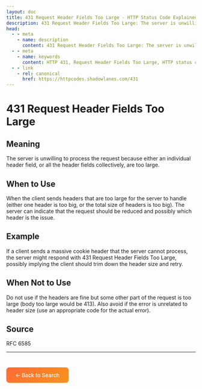 ```yaml
---
layout: doc
title: 431 Request Header Fields Too Large - HTTP Status Code Explained
description: 431 Request Header Fields Too Large: The server is unwilling to process the request because either an individual header field, or all the header fields collectively, are too lar...
head:
  - - meta
    - name: description
      content: 431 Request Header Fields Too Large: The server is unwilling to process the request because either an individual header field, or all the header fields collectively, are too lar...
  - - meta
    - name: keywords
      content: HTTP 431, Request Header Fields Too Large, HTTP status code, REST API, web development
  - - link
    - rel: canonical
      href: https://httpcodes.shadowlanes.com/431
---
```


<script setup>
const structuredData = {
  "@context": "https://schema.org",
  "@type": "TechArticle",
  "headline": "431 Request Header Fields Too Large - HTTP Status Code",
  "description": "The server is unwilling to process the request because either an individual header field, or all the header fields collectively, are too large.",
  "url": "https://httpcodes.shadowlanes.com/431",
  "keywords": "HTTP 431, Request Header Fields Too Large, HTTP status code",
  "articleBody": "The server is unwilling to process the request because either an individual header field, or all the header fields collectively, are too large. When the client sends headers that are too large for the server to handle (either one header is too big, or the total size of headers is too big). The server can indicate that the request should be reduced and possibly which header is the issue.",
  "publisher": {
    "@type": "Organization",
    "name": "HTTP Codes Explainer"
  }
}
</script>

<script type="application/ld+json" v-html="JSON.stringify(structuredData)"></script>

# 431 Request Header Fields Too Large

## Meaning

The server is unwilling to process the request because either an individual header field, or all the header fields collectively, are too large.

## When to Use

When the client sends headers that are too large for the server to handle (either one header is too big, or the total size of headers is too big). The server can indicate that the request should be reduced and possibly which header is the issue.

## Example

If a client sends a massive cookie header that the server cannot process, the server might respond with 431 Request Header Fields Too Large, possibly implying the client should trim down the header size and retry.

## When Not to Use

Do not use if the headers are fine but some other part of the request is too large (body too large would be 413). Also avoid if the error is unrelated to header size (use an appropriate code for the actual error).

## Source

RFC 6585

---

<div style="margin-top: 40px;">
  <a href="/" style="display: inline-block; padding: 12px 24px; background: linear-gradient(135deg, #ff6b35, #f7931e); color: white; text-decoration: none; border-radius: 8px; font-weight: 500;">← Back to Search</a>
</div>

